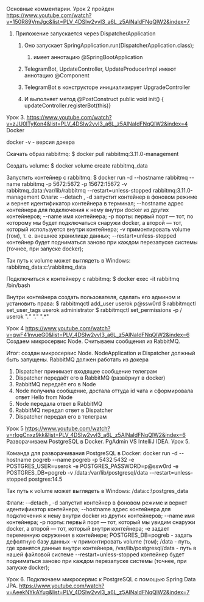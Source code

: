 Основные комментарии.
Урок 2 пройден https://www.youtube.com/watch?v=150R89VmJgc&list=PLV_4DSIw2vvI3_a6L_z5AlNaIdFNqQlW2&index=7

1) Приложение запускается через DispatcherApplication
   1) Оно запускает SpringApplication.run(DispatcherApplication.class);
      1) имеет аннотацию @SpringBootApplication 
   2) TelegramBot, UpdateController, UpdateProducerImpl имеют аннотацию @Component 

   3) TelegramBot в конструкторе инициализирует UpgradeController
   4) И выполняет метод @PostConstruct  public void init() { updateController.registerBot(this)}

Урок 3. https://www.youtube.com/watch?v=zJU0ITyKon4&list=PLV_4DSIw2vvI3_a6L_z5AlNaIdFNqQlW2&index=4
Docker

docker -v - версия докера

Скачать образ rabbitmq:
$ docker pull rabbitmq:3.11.0-management

Создать volume:
$ docker volume create rabbitmq_data

Запустить контейнер с rabbitmq:
$ docker run -d --hostname rabbitmq --name rabbitmq -p 5672:5672 -p 15672:15672 -v rabbitmq_data:/var/lib/rabbitmq --restart=unless-stopped rabbitmq:3.11.0-management
Флаги:
--detach , -d   запустит контейнер в фоновом режиме и вернет идентификатор контейнера в терминал;
--hostname   адрес контейнера для подключения к нему внутри docker из других контейнеров;
--name   имя контейнера;
-p    порты: первый порт — тот, по которому мы будет подключаться снаружи docker, а второй — тот, который используется внутри контейнера;
-v   примонтировать volume (том), т. е. внешнее хранилище данных;
--restart=unless-stopped   контейнер будет подниматься заново при каждом перезапуске системы (точнее, при запуске docker);

Так путь к volume может выглядеть в Windows:
rabbitmq_data:c:\rabbitmq_data

Подключиться к контейнеру с rabbitmq:
$ docker exec -it rabbitmq /bin/bash

Внутри контейнера создать пользователя, сделать его админом и установить права:
$ rabbitmqctl add_user userok p@ssw0rd
$ rabbitmqctl set_user_tags userok administrator
$ rabbitmqctl set_permissions -p / userok ".*" ".*" ".*"

Урок 4 https://www.youtube.com/watch?v=gwF41nvueG0&list=PLV_4DSIw2vvI3_a6L_z5AlNaIdFNqQlW2&index=6
Создаем микросервис Node. Считываем сообщения из RabbitMQ. 

Итог: создан микросервис Node.
NodeApplication и Dispatcher должный быть запущены. RabbitMQ должен работать из докера

1) Dispatcher принимает входящее сообщение телеграм
2) Dispatcher передаёт его в RabbitMQ (развёрнут в docker)
3) RabbitMQ передаёт его в Node
4) Node получила сообщение, достала оттуда id чата и сформировала ответ Hello from Node
5) Node передала ответ в RabbitMQ
6) RabbitMQ передал ответ в Dispatcher
7) Dispatcher передал его в телеграм

Урок 5 https://www.youtube.com/watch?v=rIogCnxz9kk&list=PLV_4DSIw2vvI3_a6L_z5AlNaIdFNqQlW2&index=6
Разворачиваем PostgreSQL в Docker. PgAdmin VS IntelliJ IDEA. Урок 5.


Команда для разворачивания PostgreSQL в Docker:
docker run -d --hostname pogreb --name pogreb -p 5432:5432 -e POSTGRES_USER=userok -e POSTGRES_PASSWORD=p@ssw0rd -e POSTGRES_DB=pogreb -v /data:/var/lib/postgresql/data --restart=unless-stopped postgres:14.5

Так путь к volume может выглядеть в Windows:
/data:c:\postgres_data

Флаги:
--detach , -d   запустит контейнер в фоновом режиме и вернет идентификатор контейнера;
--hostname   адрес контейнера для подключения к нему внутри docker из других контейнеров;
--name   имя контейнера;
-p    порты: первый порт — тот, который мы увидим снаружи docker, а второй — тот, который внутри контейнера;
-e  задает переменную окружения в контейнере;
POSTGRES_DB=pogreb - задать дефолтную базу данных
-v   примонтировать volume (том); /data - путь, где хранятся данные внутри контейнера,
/var/lib/postgresql/data - путь в нашей файловой системе
--restart=unless-stopped   контейнер будет подниматься заново при каждом перезапуске системы (точнее, при запуске docker);


Урок 6. Подключаем микросервис к PostgreSQL с помощью Spring Data JPA.
https://www.youtube.com/watch?v=AeekNYkAYug&list=PLV_4DSIw2vvI3_a6L_z5AlNaIdFNqQlW2&index=7